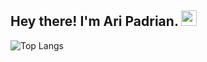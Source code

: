 
<h2> Hey there! I'm Ari Padrian. <img src="https://github.com/souvikguria98/souvikguria98/blob/master/Hi.gif" width="25"></h2>

![Top Langs](https://github-readme-stats.vercel.app/api/top-langs/?username=aripadrian&layout=compact&text_color=daf7dc&bg_color=151515)
